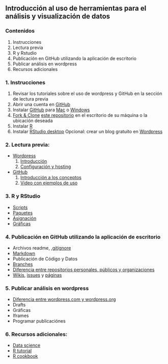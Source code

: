 ## Introducción al uso de herramientas para el análisis y visualización de datos


### Contenidos

1. Instrucciones
2. Lectura previa
3. R y Rstudio
4. Publicación en GitHub utilizando la aplicación de escritorio
5. Publicar análisis en wordpress
6. Recursos adicionales

### 1. Instrucciones
1. Revisar los tutoriales sobre el uso de wordpress y GitHub en la sección de lectura previa
2. Abrir una cuenta en [GitHub](www.github.com)
3. Instalar [GitHub](https://github.com/features) para [Mac](https://mac.github.com/) o [Windows](https://windows.github.com/)
3. [Fork & Clone](https://help.github.com/articles/fork-a-repo) [este repositorio](https://github.com/josecarlosgonz/intro_visualizacion/blob/master/README.md) en el escritorio de su máquina o la ubicación deseada
4. Instalar [R](http://cran.itam.mx/)
5. Instalar [RStudio desktop](http://www.rstudio.com/products/rstudio/#Desk) 
Opcional: crear un blog gratuito en [Wordpress](www.wordpress.com)

### 2. Lectura previa:
* [Wordpress](https://wordpress.com/)
  1. [Introducción](http://learn.wordpress.com/quick-start-guide/)
  2. [Configuración y hosting](https://zapier.com/blog/wordpress-blog-tips-tools-resources/)
* [GitHub](https://github.com)
  1. [Introducción a los conceptos](http://readwrite.com/2013/09/30/understanding-github-a-journey-for-beginners-part-1)
  2. [Video con ejemplos de uso](https://www.youtube.com/watch?v=0fKg7e37bQE)

### 3. R y RStudio
* [Scripts](http://cran.r-project.org/doc/contrib/Lemon-kickstart/kr_scrpt.html)
* [Paquetes](http://cran.r-project.org/web/packages/)
* [Asignación](http://stackoverflow.com/questions/1741820/assignment-operators-in-r-and)
* [Gráficas](http://www.cookbook-r.com/Graphs/)

### 4. Publicación en GitHub utilizando la aplicación de escritorio
* Archivos readme, [.gitignore](https://gist.github.com/josecarlosgonz/62808cb5361b83107c2f)
* [Markdown](https://github.com/adam-p/markdown-here/wiki/Markdown-Cheatsheet)
* Publicación de Código y Datos
* [Branches](https://help.github.com/articles/creating-and-deleting-branches-within-your-repository)
* [Diferencia entre repositorios personales, públicos y organizaciones](https://help.github.com/articles/what-s-the-difference-between-user-and-organization-accounts)
* [Wikis](https://github.com/blog/774-git-powered-wikis-improved), [issues](https://github.com/blog/831-issues-2-0-the-next-generation) y [páginas](https://pages.github.com/)

### 5. Publicar análisis en wordpress
* [Diferencia entre wordpress.com y wordpress.org](http://en.support.wordpress.com/com-vs-org/)
* Drafts
* Gráficas
* Iframes
* Programar publicaciónes

### 6. Recursos adicionales:
* [Data science](https://github.com/josecarlosgonz/go)
* [R tutorial](http://www.statmethods.net/index.html)
* [R cookbook](http://www.cookbook-r.com/) 

